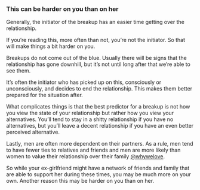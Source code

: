 
### This can be harder on you than on her

Generally, the initiator of the breakup has an easier time getting over the relationship.

If you’re reading this, more often than not, you’re not the initiator. So that will make things a bit harder on you.

Breakups do not come out of the blue. Usually there will be signs that the relationship has gone downhill, but it’s not until long after that we’re able to see them.

It’s often the initiator who has picked up on this, consciously or unconsciously, and decides to end the relationship. This makes them better prepared for the situation after.

What complicates things is that the best predictor for a breakup is not how you view the state of your relationship but rather how you view your alternatives. You’ll tend to stay in a shitty relationship if you have no alternatives, but you’ll leave a decent relationship if you have an even better perceived alternative.

Lastly, men are often more dependent on their partners. As a rule, men tend to have fewer ties to relatives and friends and men are more likely than women to value their relationship over their family [@whywelove](). 

So while your ex-girlfriend might have a network of friends and family that are able to support her during these times, you may be much more on your own. Another reason this may be harder on you than on her.

